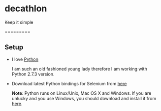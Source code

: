 decathlon
=========

Keep it simple

=========

<h2>Setup</h2>

<ul>
<li> I love <a href="http://www.python.org/">Python</a><p>I am such an old fashioned young lady therefore I am working with  Python 2.7.3 version.</p></li>
<li> Download latest Python bindings for Selenium from <a href="https://pypi.python.org/pypi/selenium">here</a></li>

<p><strong>Note: </strong>Python runs on Linux/Unix, Mac OS X and Windows. If you are unlucky and you use Windows, you should download and install it from
<a href="http://www.python.org/download">here</a>.</p>
</ul>